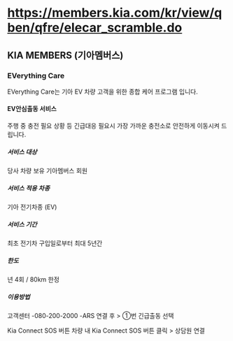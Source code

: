 # https://members.kia.com/kr/view/qben/qfre/elecar_scramble.do

## KIA MEMBERS (기아멤버스)

### EVerything Care

EVerything Care는 기아 EV 차량 고객을 위한 종합 케어 프로그램 입니다.

#### EV안심출동 서비스

주행 중 충전 필요 상황 등 긴급대응 필요시 가장 가까운 충전소로 안전하게 이동시켜 드립니다.

##### 서비스 대상

당사 차량 보유 기아멤버스 회원

##### 서비스 적용 차종

기아 전기차종 (EV)

##### 서비스 기간

최초 전기차 구입일로부터 최대 5년간

##### 한도

년 4회 / 80km 한정

##### 이용방법

고객센터
-080-200-2000
-ARS 연결 후 > ①번 긴급출동 선택

Kia Connect SOS 버튼
차량 내 Kia Connect SOS 버튼 클릭 > 상담원 연결
